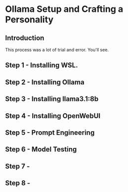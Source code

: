 # Ollama Setup and Crafting a Personality
## Introduction
This process was a lot of trial and error. You'll see.

## Step 1 - Installing WSL.

## Step 2 - Installing Ollama

## Step 3 - Installing llama3.1:8b

## Step 4 - Installing OpenWebUI

## Step 5 - Prompt Engineering

## Step 6 - Model Testing

## Step 7 - 

## Step 8 - 
